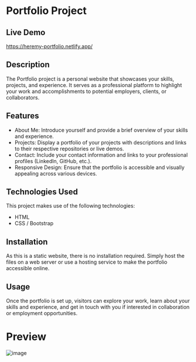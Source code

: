 # Portfolio Project

## Live Demo
https://heremy-portfolio.netlify.app/

## Description
The Portfolio project is a personal website that showcases your skills, projects, and experience. 
It serves as a professional platform to highlight your work and accomplishments to potential employers, clients, or collaborators.

## Features
- About Me: Introduce yourself and provide a brief overview of your skills and experience.
- Projects: Display a portfolio of your projects with descriptions and links to their respective repositories or live demos.
- Contact: Include your contact information and links to your professional profiles (LinkedIn, GitHub, etc.).
- Responsive Design: Ensure that the portfolio is accessible and visually appealing across various devices.

## Technologies Used
This project makes use of the following technologies:
- HTML
- CSS / Bootstrap

## Installation
As this is a static website, there is no installation required. Simply host the files on a web server or use a hosting service to make the portfolio accessible online.

## Usage
Once the portfolio is set up, visitors can explore your work, learn about your skills and experience, and get in touch with you if interested in collaboration or employment opportunities.

# Preview
![image](https://github.com/RafiaZeeshan14/My-Portfolio/assets/141746940/0ae5ce13-3452-4ae8-9c42-f3cfc7e2dda5)
